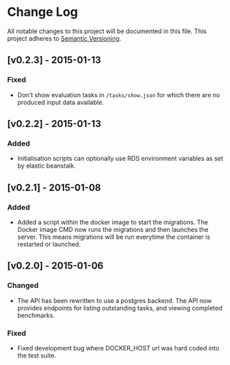 # Change Log

All notable changes to this project will be documented in this file. This
project adheres to [Semantic Versioning](http://semver.org/).

## [v0.2.3] - 2015-01-13

### Fixed

  * Don't show evaluation tasks in `/tasks/show.json` for which there are no
    produced input data available.

## [v0.2.2] - 2015-01-13

### Added

  * Initialisation scripts can optionally use RDS environment variables as set
    by elastic beanstalk.

## [v0.2.1] - 2015-01-08

### Added

  * Added a script within the docker image to start the migrations. The Docker
    image CMD now runs the migrations and then launches the server. This means
    migrations will be run everytime the container is restarted or launched.

## [v0.2.0] - 2015-01-06

### Changed

  * The API has been rewritten to use a postgres backend. The API now provides
    endpoints for listing outstanding tasks, and viewing completed benchmarks.

### Fixed

  * Fixed development bug where DOCKER_HOST url was hard coded into the test
    suite.
